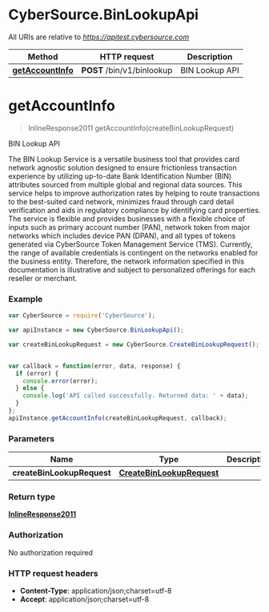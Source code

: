 # CyberSource.BinLookupApi

All URIs are relative to *https://apitest.cybersource.com*

Method | HTTP request | Description
------------- | ------------- | -------------
[**getAccountInfo**](BinLookupApi.md#getAccountInfo) | **POST** /bin/v1/binlookup | BIN Lookup API


<a name="getAccountInfo"></a>
# **getAccountInfo**
> InlineResponse2011 getAccountInfo(createBinLookupRequest)

BIN Lookup API

The BIN Lookup Service is a versatile business tool that provides card network agnostic solution designed to ensure frictionless transaction experience by utilizing up-to-date Bank Identification Number (BIN) attributes sourced from multiple global and regional data sources. This service helps to improve authorization rates by helping to route transactions to the best-suited card network, minimizes fraud through card detail verification and aids in regulatory compliance by identifying card properties. The service is flexible and provides businesses with a flexible choice of inputs such as primary account number (PAN), network token from major networks which includes device PAN (DPAN), and all types of tokens generated via CyberSource Token Management Service (TMS). Currently, the range of available credentials is contingent on the networks enabled for the business entity. Therefore, the network information specified in this documentation is illustrative and subject to personalized offerings for each reseller or merchant. 

### Example
```javascript
var CyberSource = require('CyberSource');

var apiInstance = new CyberSource.BinLookupApi();

var createBinLookupRequest = new CyberSource.CreateBinLookupRequest(); // CreateBinLookupRequest | 


var callback = function(error, data, response) {
  if (error) {
    console.error(error);
  } else {
    console.log('API called successfully. Returned data: ' + data);
  }
};
apiInstance.getAccountInfo(createBinLookupRequest, callback);
```

### Parameters

Name | Type | Description  | Notes
------------- | ------------- | ------------- | -------------
 **createBinLookupRequest** | [**CreateBinLookupRequest**](CreateBinLookupRequest.md)|  | 

### Return type

[**InlineResponse2011**](InlineResponse2011.md)

### Authorization

No authorization required

### HTTP request headers

 - **Content-Type**: application/json;charset=utf-8
 - **Accept**: application/json;charset=utf-8

